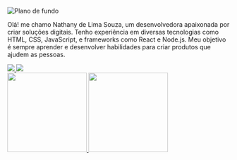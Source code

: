 ![Plano de fundo](assets/https://imgur.com/a/kXRdQIh)

Olá! me chamo Nathany de Lima Souza, um desenvolvedora apaixonada por criar soluções digitais. Tenho experiência em diversas tecnologias como HTML, CSS, JavaScript, e frameworks como React e Node.js. Meu objetivo é sempre aprender e desenvolver habilidades para criar produtos que ajudem as pessoas.

<div>
<a href="mailto:nathanydeeliimaasouza@gmail.com">
<img src="https://img.shields.io/badge/Gmail-D14836?style=for-the-badge&logo=gmail&logoColor=white" target="_blank">
</a>
 
<a href="https://www.instagram.com/_nathanysz" target="_blank">
<img src="https://img.shields.io/badge/-Instagram-%23E4405F?style=for-the-badge&logo=instagram&logoColor=white">
</a>
<div>
<a href="https://github.com/NathanyLima">
<img height="180em" src="https://github-readme-stats.vercel.app/api/top-langs/?username=NathanyLima&layout=compact&langs_count=7&theme=dracula"/>
<img height="180em" src="https://github-readme-stats.vercel.app/api?username=NathanyLima&show_icons=true&theme=dracula&include_all_commits=true&count_private=true"/>
</a>
</div>
 
<div/>
